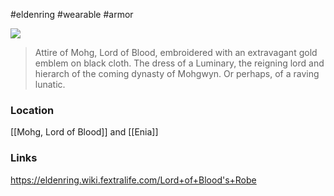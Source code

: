 #eldenring #wearable #armor 

![](https://eldenring.wiki.fextralife.com/file/Elden-Ring/lord_of_bloods_robe_elden_ring_wiki_guide_200px.png)

>Attire of Mohg, Lord of Blood, embroidered with an extravagant gold emblem on black cloth.
>The dress of a Luminary, the reigning lord and hierarch of the coming dynasty of Mohgwyn. Or perhaps, of a raving lunatic.
### Location
[[Mohg, Lord of Blood]] and [[Enia]]
### Links
https://eldenring.wiki.fextralife.com/Lord+of+Blood's+Robe